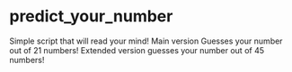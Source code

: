 # predict_your_number
Simple script that will read your mind!
Main version Guesses your number out of 21 numbers!
Extended version guesses your number out of 45 numbers!
